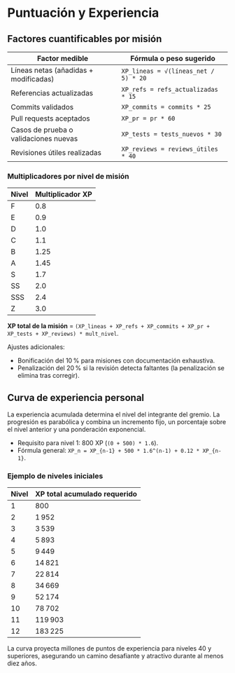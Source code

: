 # Puntuación y Experiencia

## Factores cuantificables por misión

| Factor medible                           | Fórmula o peso sugerido                           |
|------------------------------------------|---------------------------------------------------|
| Líneas netas (añadidas + modificadas)    | `XP_lineas = √(líneas_net / 5) * 20`               |
| Referencias actualizadas                 | `XP_refs = refs_actualizadas * 15`                |
| Commits validados                        | `XP_commits = commits * 25`                       |
| Pull requests aceptados                  | `XP_pr = pr * 60`                                 |
| Casos de prueba o validaciones nuevas    | `XP_tests = tests_nuevos * 30`                    |
| Revisiones útiles realizadas             | `XP_reviews = reviews_útiles * 40`                |

### Multiplicadores por nivel de misión

| Nivel | Multiplicador XP |
|-------|------------------|
| F     | 0.8              |
| E     | 0.9              |
| D     | 1.0              |
| C     | 1.1              |
| B     | 1.25             |
| A     | 1.45             |
| S     | 1.7              |
| SS    | 2.0              |
| SSS   | 2.4              |
| Z     | 3.0              |

**XP total de la misión** = `(XP_lineas + XP_refs + XP_commits + XP_pr + XP_tests + XP_reviews) * mult_nivel`.

Ajustes adicionales:

- Bonificación del 10 % para misiones con documentación exhaustiva.
- Penalización del 20 % si la revisión detecta faltantes (la penalización se elimina tras corregir). 

## Curva de experiencia personal

La experiencia acumulada determina el nivel del integrante del gremio. La progresión es parabólica
y combina un incremento fijo, un porcentaje sobre el nivel anterior y una ponderación exponencial.

- Requisito para nivel 1: 800 XP (`(0 + 500) * 1.6`).
- Fórmula general: `XP_n = XP_{n-1} + 500 * 1.6^(n-1) + 0.12 * XP_{n-1}`.

### Ejemplo de niveles iniciales

| Nivel | XP total acumulado requerido |
|-------|------------------------------|
| 1     | 800                          |
| 2     | 1 952                        |
| 3     | 3 539                        |
| 4     | 5 893                        |
| 5     | 9 449                        |
| 6     | 14 821                       |
| 7     | 22 814                       |
| 8     | 34 669                       |
| 9     | 52 174                       |
| 10    | 78 702                       |
| 11    | 119 903                      |
| 12    | 183 225                      |

La curva proyecta millones de puntos de experiencia para niveles 40 y superiores, asegurando un
camino desafiante y atractivo durante al menos diez años.
